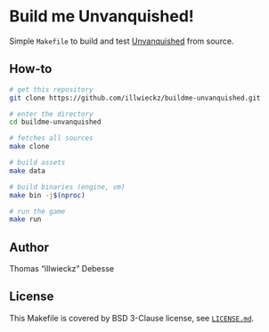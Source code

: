 Build me Unvanquished!
======================

Simple `Makefile` to build and test [Unvanquished](http://unvanquished.net/) from source.

How-to
------

```sh
# get this repository
git clone https://github.com/illwieckz/buildme-unvanquished.git

# enter the directory
cd buildme-unvanquished

# fetches all sources
make clone

# build assets
make data

# build binaries (engine, vm)
make bin -j$(nproc)

# run the game
make run
```

Author
------

Thomas “illwieckz” Debesse

License
-------

This Makefile is covered by BSD 3-Clause license, see [`LICENSE.md`](LICENSE.md).
